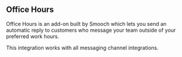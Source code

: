## Office Hours

Office Hours is an add-on built by Smooch which lets you send an automatic reply to customers who message your team outside of your preferred work hours.

This integration works with all messaging channel integrations.
